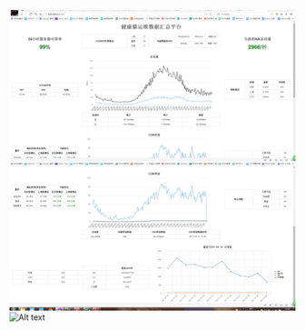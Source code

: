 ![Alt text](1.png)
![Alt text](2.png)
![Alt text](http://s1.51cto.com/images/20180504/1525403548451542.png)
